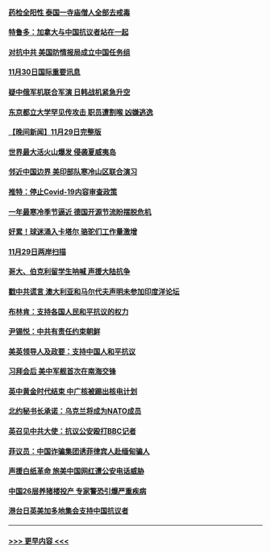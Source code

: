 #### [药检全阳性 泰国一寺庙僧人全部去戒毒](../pages/prog202/a103587172.md?t=11302201) 
#### [特鲁多：加拿大与中国抗议者站在一起](../pages/prog202/a103587169.md?t=11302201) 
#### [对抗中共 美国防情报局成立中国任务组](../pages/prog202/a103587163.md?t=11302201) 
#### [11月30日国际重要讯息](../pages/prog202/a103587181.md?t=11302201) 
#### [疑中俄军机联合军演 日韩战机紧急升空](../pages/prog202/a103587061.md?t=11302201) 
#### [东京都立大学罕见传攻击 职员遭割喉 凶嫌逃逸](../pages/prog202/a103587011.md?t=11302201) 
#### [【晚间新闻】11月29日完整版](../pages/prog202/a103586902.md?t=11302201) 
#### [世界最大活火山爆发 侵袭夏威夷岛](../pages/prog202/a103586924.md?t=11302201) 
#### [邻近中国边界 美印部队寒冷山区联合演习](../pages/prog202/a103586897.md?t=11302201) 
#### [推特：停止Covid-19内容审查政策](../pages/prog202/a103586680.md?t=11302201) 
#### [一年最寒冷季节逼近 德国开源节流盼摆脱危机](../pages/prog202/a103586845.md?t=11302201) 
#### [好累！球迷涌入卡塔尔 骆驼们工作量激增](../pages/prog202/a103586752.md?t=11302201) 
#### [11月29日两岸扫描](../pages/prog202/a103586740.md?t=11302201) 
#### [哥大、伯克利留学生呐喊 声援大陆抗争](../pages/prog202/a103586742.md?t=11302201) 
#### [戳中共谎言 澳大利亚和马尔代夫声明未参加印度洋论坛](../pages/prog202/a103586609.md?t=11302201) 
#### [布林肯：支持各国人民和平抗议的权力](../pages/prog202/a103586558.md?t=11302201) 
#### [尹锡悦：中共有责任约束朝鲜](../pages/prog202/a103586465.md?t=11302201) 
#### [美英领导人及政要：支持中国人和平抗议](../pages/prog202/a103586469.md?t=11302201) 
#### [习拜会后 美中军舰首次在南海交锋](../pages/prog202/a103586399.md?t=11302201) 
#### [英中黄金时代结束 中广核被踢出核电计划](../pages/prog202/a103586304.md?t=11302201) 
#### [北约秘书长承诺：乌克兰将成为NATO成员](../pages/prog202/a103586377.md?t=11302201) 
#### [英召见中共大使：抗议公安殴打BBC记者](../pages/prog202/a103586300.md?t=11302201) 
#### [菲议员：中国诈骗集团诱菲律宾人赴缅甸骗人](../pages/prog202/a103586285.md?t=11302201) 
#### [声援白纸革命 旅美中国网红遭公安电话威胁](../pages/prog202/a103586277.md?t=11302201) 
#### [中国26层养猪楼投产 专家警恐引爆严重疾病](../pages/prog202/a103586194.md?t=11302201) 
#### [港台日英美加多地集会支持中国抗议者](../pages/prog202/a103586188.md?t=11302201) 

----
#### [ >>> 更早内容 <<< ](../indexes/prog202-earlier.md)
